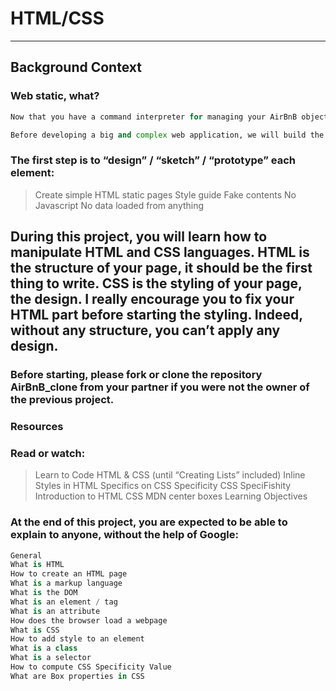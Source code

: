 # HTML/CSS
---
## Background Context
### Web static, what?

```python
Now that you have a command interpreter for managing your AirBnB objects, it’s time to make them alive!

Before developing a big and complex web application, we will build the front end step-by-step.
```

### The first step is to “design” / “sketch” / “prototype” each element:

> Create simple HTML static pages
> Style guide
> Fake contents
> No Javascript
> No data loaded from anything

## During this project, you will learn how to manipulate HTML and CSS languages. HTML is the structure of your page, it should be the first thing to write. CSS is the styling of your page, the design. I really encourage you to fix your HTML part before starting the styling. Indeed, without any structure, you can’t apply any design.

### Before starting, please fork or clone the repository AirBnB_clone from your partner if you were not the owner of the previous project.

### Resources
### Read or watch:

>Learn to Code HTML & CSS (until “Creating Lists” included)
>Inline Styles in HTML
>Specifics on CSS Specificity
>CSS SpeciFishity
>Introduction to HTML
>CSS
>MDN
>center boxes
>Learning Objectives

### At the end of this project, you are expected to be able to explain to anyone, without the help of Google:

```python
General
What is HTML
How to create an HTML page
What is a markup language
What is the DOM
What is an element / tag
What is an attribute
How does the browser load a webpage
What is CSS
How to add style to an element
What is a class
What is a selector
How to compute CSS Specificity Value
What are Box properties in CSS
```
